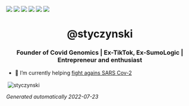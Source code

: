 <a href="https://www.linkedin.com/in/piotr-styczy%C5%84ski-661043151/"><img src="https://img.shields.io/badge/LinkedIn-0077B5?style=for-the-badge&logo=linkedin&logoColor=white" /></a>
<a href="https://www.github.com/styczynski/"><img src="https://img.shields.io/badge/GitHub-100000?style=for-the-badge&logo=github&logoColor=white" /></a>
<a href="mailto:piotr@styczynski.in"><img src="https://img.shields.io/badge/Gmail-D14836?style=for-the-badge&logo=gmail&logoColor=white" /></a>
<a href="https://stackoverflow.com/users/8758309/piotr-styczy%C5%84ski"><img src="https://img.shields.io/badge/Stack_Overflow-FE7A16?style=for-the-badge&logo=stack-overflow&logoColor=white" /></a>
<a href="https://www.codewars.com/users/styczynski/"><img src="https://img.shields.io/badge/Codewars-B1361E?style=for-the-badge&logo=Codewars&logoColor=white" /></a>
<a href="https://codepen.io/isis97/"><img src="https://img.shields.io/badge/Codepen-000000?style=for-the-badge&logo=codepen&logoColor=white" /></a>

<h1 align="center">@styczynski</h1>
<h3 align="center">Founder of Covid Genomics | Ex-TikTok, Ex-SumoLogic | Entrepreneur and enthusiast</h3>

- 🌱 I’m currently helping [fight agains SARS Cov-2](http://covidgenomics.com/)


<p>&nbsp;<img align="center" src="https://github-readme-stats.vercel.app/api?username=styczynski&show_icons=true" alt="styczynski" /></p>

<i>Generated automatically 2022-07-23</i>